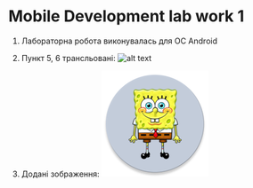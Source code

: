 # Mobile Development lab work 1

1. Лабораторна робота виконувалась для ОС Android

1. Пункт 5, 6 трансльовані:
  ![alt text](https://github.com/andriyPro100/image/blob/main/5.PNG?raw=true)
1. Додані зображення:
  ![alt text](https://github.com/andriyPro100/MD_l1/blob/master/app/src/main/res/mipmap-xxxhdpi/ic_launcher_round.png?raw=true)

